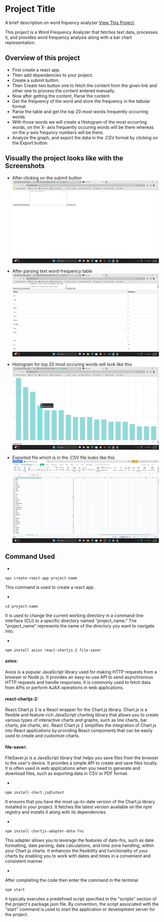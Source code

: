 # Project Title

A brief description on word frquency analyzer [View This Project](https://github.com/rameendrasingh/word-frequency-analyze.git).

This project is a Word Frequency Analyzer that fetches text data, processes it, and provides word frequency analysis along with a bar chart representation.


## Overview of this project

* First create a react app.
* Then add dependencies to your project.
* Create a submit button.
* Then Create two button one to fetch the content from the given link and other one to process the content entered manually.
* Now after getting the content, Parse the content
* Get the frequency of the word and store the frequency in the tabular format
* Parse the table and get the top 20 most words frequently occurring words.
* With those words we will create a Histogram of the most occurring words, on the X- axis frequently occuring words will be there whereas on the y-axis frequncy numbers will be there.
* Analyze the graph, and export the data in the .CSV format by clicking on the Export button.

## Visually the project looks like with the Screenshots
* After clicking on the submit button
![first](https://github.com/rameendrasingh/word-frequency-analyze/blob/main/images/Screenshot%201.png?raw=true)

* After parsing text word-frequency table
![table](https://github.com/rameendrasingh/word-frequency-analyze/blob/main/images/Screenshot%202.png?raw=true)

* Histogram for top 20 most occuring words will look like this
![histogram](https://github.com/rameendrasingh/word-frequency-analyze/blob/main/images/Screenshot%203.png?raw=true)

* Exported file which is in the .CSV file looks like this
![exported](https://github.com/rameendrasingh/word-frequency-analyze/blob/main/images/Screenshot%204.png?raw=true)


## Command Used

*
```shell
npx create-react-app project-name
```
This command is used to create a react app

*
```shell
cd project-name
```
It is used to change the current working directory in a command-line interface (CLI) to a specific directory named "project_name." The "project_name" represents the name of the directory you want to navigate into.

*
```shell
npm install axios react-chartjs-2 file-saver
```

#### axios:
Axios is a popular JavaScript library used for making HTTP requests from a browser or Node.js. It provides an easy-to-use API to send asynchronous HTTP requests and handle responses. It is commonly used to fetch data from APIs or perform AJAX operations in web applications.
#### react-chartjs-2:
React Chart.js 2 is a React wrapper for the Chart.js library. Chart.js is a flexible and feature-rich JavaScript charting library that allows you to create various types of interactive charts and graphs, such as line charts, bar charts, pie charts, etc. React Chart.js 2 simplifies the integration of Chart.js into React applications by providing React components that can be easily used to create and customize charts.
#### file-saver:
FileSaver.js is a JavaScript library that helps you save files from the browser to the user's device. It provides a simple API to create and save files locally. It is often used in web applications when you need to generate and download files, such as exporting data in CSV or PDF format.

*
```shell
npm install chart.js@latest
```
It ensures that you have the most up-to-date version of the Chart.js library installed in your project. It fetches the latest version available on the npm registry and installs it along with its dependencies.

*
```shell
npm install chartjs-adapter-date-fns
```
This adapter allows you to leverage the features of date-fns, such as date formatting, date parsing, date calculations, and time zone handling, within your Chart.js charts. It enhances the flexibility and functionality of your charts by enabling you to work with dates and times in a convenient and consistent manner.

*
After completing the code then enter the command in the terminal
```shell
npm start
```
it typically executes a predefined script specified in the "scripts" section of the project's package.json file. By convention, the script associated with the "start" command is used to start the application or development server for the project.
